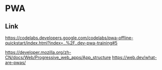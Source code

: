 # PWA

## Link

https://codelabs.developers.google.com/codelabs/pwa-offline-quickstart/index.html?index=..%2F..dev-pwa-training#5

https://developer.mozilla.org/zh-CN/docs/Web/Progressive_web_apps/App_structure
https://web.dev/what-are-pwas/